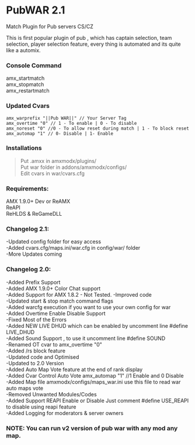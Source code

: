 # PubWAR 2.1
Match Plugin for Pub servers CS/CZ<br/>

This is first popular plugin of pub , which has captain selection, team selection, player selection feature, every thing is automated and its quite like a automix.<br/>

### Console Command
amx_startmatch<br/>
amx_stopmatch<br/>
amx_restartmatch<br/>

### Updated Cvars
    amx_warprefix "||Pub WAR||" // Your Server Tag
    amx_overtime "0" // 1 - To enable | 0 - To disable
    amx_noreset "0" //0 - To allow reset during match | 1 - To block reset
    amx_automap "1" // 0- Disable | 1- Enable

### Installations
> Put .amxx in amxmodx/plugins/<br/>
> Put war folder in addons/amxmodx/configs/<br/>
> Edit cvars in war/cvars.cfg 

### Requirements:
AMX 1.9.0+ Dev or ReAMX<br/>
ReAPI<br/>
ReHLDS & ReGameDLL<br/>

### Changelog 2.1:
-Updated config folder for easy access<br/>
-Added cvars.cfg/maps.ini/war.cfg in config/war/ folder<br/>
-More Updates coming<br/>

### Changelog 2.0:
-Added Prefix Support<br/>
-Added AMX 1.9.0+ Color Chat support<br/>
-Added Support for AMX 1.8.2 - Not Tested.
-Improved code<br/>
-Updated start & stop match command flags<br/>
-Added warcfg execution if you want to use your own config for war<br/>
-Added Overtime Enable Disable Support<br/>
-Fixed Most of the Errors<br/>
-Added NEW LIVE DHUD which can be enabled by uncomment line #define LIVE_DHUD<br/>
-Added Sound Support , to use it uncomment line #define SOUND<br/>
-Renamed OT cvar to amx_overtime "0"<br/>
-Added /rs block feature<br/>
-Updated code and Optimised<br/>
-Updated to 2.0 Version<br/>
-Added Auto Map Vote feature at the end of rank display<br/>
-Added Cvar Control Auto Vote amx_automap "1" //1 Enable and 0 Disable <br/>
-Added Map file amxmodx/configs/maps_war.ini use this file to read war auto maps vote<br/>
-Removed Unwanted Modules/Codes<br/>
-Added Support REAPI Enable or Disable Just comment #define USE_REAPI to disable using reapi feature<br/>
-Added Logging for moderators & server owners<br/>

### NOTE: You can run v2 version of pub war with any mod any map.
